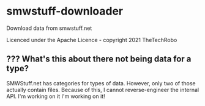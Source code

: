 # smwstuff-downloader
Download data from smwstuff.net

Licenced under the Apache Licence - copyright 2021 TheTechRobo

## ??? What's this about there not being data for a type?
SMWStuff.net has categories for types of data. However, only two of those actually contain files. Because of this, I cannot reverse-engineer the internal API. I'm working on it I'm working on it!

